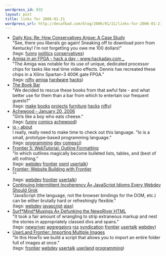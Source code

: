 ```yaml
--- 
wordpress_id: 832
layout: post
title: links for 2006-01-21
wordpress_url: http://decafbad.com/blog/2006/01/21/links-for-2006-01-21
---
```

<ul class="delicious">
	<li>
		<div class="delicious-link"><a href="http://jamesb3.dailykos.com/storyonly/2006/1/13/141448/171">Daily Kos: Re: How Conservatives Argue: A Case Study</a></div>
		<div class="delicious-extended">"See, there you liberals go again! Sneaking off to download porn from Kentucky! I'm not forgetting you owe me 100 dollars!"</div>
		<div class="delicious-tags">(tags: <a href="http://del.icio.us/deusx/funny">funny</a> <a href="http://del.icio.us/deusx/politics">politics</a> <a href="http://del.icio.us/deusx/conservatives">conservatives</a>)</div>
	</li>
	<li>
		<div class="delicious-link"><a href="http://www.hackaday.com/entry/1234000970073485/">Amiga in an FPGA - hack a day - www.hackaday.com _</a></div>
		<div class="delicious-extended">"The Amiga was notable for its use of unique, dedicated processor chips for tasks like real time video effects. Dennis has recreated these chips in a Xilinx Spartan-3 400K gate FPGA."</div>
		<div class="delicious-tags">(tags: <a href="http://del.icio.us/deusx/nifty">nifty</a> <a href="http://del.icio.us/deusx/amiga">amiga</a> <a href="http://del.icio.us/deusx/hardware">hardware</a> <a href="http://del.icio.us/deusx/hacks">hacks</a>)</div>
	</li>
	<li>
		<div class="delicious-link"><a href="http://www.vestaldesign.com/projects/bookbar/">The Book Bar</a></div>
		<div class="delicious-extended">"We decided to rescue these books from that awful fate - and what better use for them than a bar from which to entertain our frequent guests?"</div>
		<div class="delicious-tags">(tags: <a href="http://del.icio.us/deusx/make">make</a> <a href="http://del.icio.us/deusx/books">books</a> <a href="http://del.icio.us/deusx/projects">projects</a> <a href="http://del.icio.us/deusx/furniture">furniture</a> <a href="http://del.icio.us/deusx/hacks">hacks</a> <a href="http://del.icio.us/deusx/nifty">nifty</a>)</div>
	</li>
	<li>
		<div class="delicious-link"><a href="http://www.achewood.com/index.php?date=01202006">Achewood - January 20, 2006</a></div>
		<div class="delicious-extended">"Girls like a boy who eats cheese."</div>
		<div class="delicious-tags">(tags: <a href="http://del.icio.us/deusx/funny">funny</a> <a href="http://del.icio.us/deusx/comics">comics</a> <a href="http://del.icio.us/deusx/achewood">achewood</a>)</div>
	</li>
	<li>
		<div class="delicious-link"><a href="http://www.iolanguage.com/about/">io - about</a></div>
		<div class="delicious-extended">I really, really need to make time to check out this language.  "Io is a small, prototype-based programming language."</div>
		<div class="delicious-tags">(tags: <a href="http://del.icio.us/deusx/programming">programming</a> <a href="http://del.icio.us/deusx/dev">dev</a> <a href="http://del.icio.us/deusx/compsci">compsci</a>)</div>
	</li>
	<li>
		<div class="delicious-link"><a href="http://www.scripting.com/frontier5/tutorials/web/OutlineFormatting.html">Frontier 5: WebTutorial: Outline Formatting</a></div>
		<div class="delicious-extended">"In which outlines magically become bulleted lists, tables, and (best of all) nothing."</div>
		<div class="delicious-tags">(tags: <a href="http://del.icio.us/deusx/webdev">webdev</a> <a href="http://del.icio.us/deusx/frontier">frontier</a> <a href="http://del.icio.us/deusx/opml">opml</a> <a href="http://del.icio.us/deusx/usertalk">usertalk</a>)</div>
	</li>
	<li>
		<div class="delicious-link"><a href="http://www.scripting.com/frontier/netScripting/web.html">Frontier: Website Building with Frontier</a></div>
		<div class="delicious-extended">""</div>
		<div class="delicious-tags">(tags: <a href="http://del.icio.us/deusx/webdev">webdev</a> <a href="http://del.icio.us/deusx/frontier">frontier</a> <a href="http://del.icio.us/deusx/usertalk">usertalk</a>)</div>
	</li>
	<li>
		<div class="delicious-link"><a href="http://alex.dojotoolkit.org/?p=535">Continuing Intermittent Incoherency Â» JavaScript Idioms Every Webdev Should Grok</a></div>
		<div class="delicious-extended">"JavaScript (the language, not the browser bindings for the DOM, etc.) can be either brutally hard or refreshingly flexible."</div>
		<div class="delicious-tags">(tags: <a href="http://del.icio.us/deusx/webdev">webdev</a> <a href="http://del.icio.us/deusx/javascript">javascript</a> <a href="http://del.icio.us/deusx/ajax">ajax</a>)</div>
	</li>
	<li>
		<div class="delicious-link"><a href="http://surfmind.com/muzings/index.php?p=78">Surf*Mind*Musings Â» Defunking the NewsRiver HTML</a></div>
		<div class="delicious-extended">"It took a fair amount of wrangling to strip extraneous markup and nest the stories in appropriately classed divs and spans."</div>
		<div class="delicious-tags">(tags: <a href="http://del.icio.us/deusx/newsriver">newsriver</a> <a href="http://del.icio.us/deusx/aggregators">aggregators</a> <a href="http://del.icio.us/deusx/rss">rss</a> <a href="http://del.icio.us/deusx/syndication">syndication</a> <a href="http://del.icio.us/deusx/frontier">frontier</a> <a href="http://del.icio.us/deusx/usertalk">usertalk</a> <a href="http://del.icio.us/deusx/webdev">webdev</a>)</div>
	</li>
	<li>
		<div class="delicious-link"><a href="http://frontier.userland.com/stories/storyReader$84">UserLand Frontier: Importing Multiple Images</a></div>
		<div class="delicious-extended">"In this HowTo we build a script that allows you to import an entire folder full of images at once."</div>
		<div class="delicious-tags">(tags: <a href="http://del.icio.us/deusx/frontier">frontier</a> <a href="http://del.icio.us/deusx/webdev">webdev</a> <a href="http://del.icio.us/deusx/usertalk">usertalk</a> <a href="http://del.icio.us/deusx/userland">userland</a> <a href="http://del.icio.us/deusx/programming">programming</a>)</div>
	</li>
</ul>
